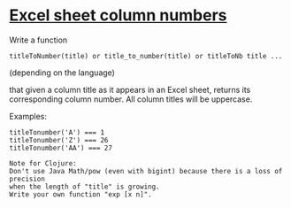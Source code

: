 # [Excel sheet column numbers](https://www.codewars.com/kata/excel-sheet-column-numbers "https://www.codewars.com/kata/55ee3ebff71e82a30000006a")

Write a function 

`titleToNumber(title) or title_to_number(title) or titleToNb title ...`

(depending on the language)

that given a column title as it appears in an Excel sheet, returns its corresponding column number. All column titles will be uppercase.

Examples:
```
titleTonumber('A') === 1
titleTonumber('Z') === 26
titleTonumber('AA') === 27
```

```
Note for Clojure:
Don't use Java Math/pow (even with bigint) because there is a loss of precision 
when the length of "title" is growing. 
Write your own function "exp [x n]".
```